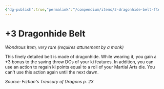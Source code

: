 ```yaml
---
{"dg-publish":true,"permalink":"/compendium/items/3-dragonhide-belt-ftd/","tags":["compendium/src/5e/ftd","item/attunement/required","item/rarity/very-rare","item/wondrous"]}
---
```


# +3 Dragonhide Belt
*Wondrous Item, very rare (requires attunement by a monk)*  


This finely detailed belt is made of dragonhide. While wearing it, you gain a +3 bonus to the saving throw DCs of your ki features. In addition, you can use an action to regain ki points equal to a roll of your Martial Arts die. You can't use this action again until the next dawn.

*Source: Fizban's Treasury of Dragons p. 23*